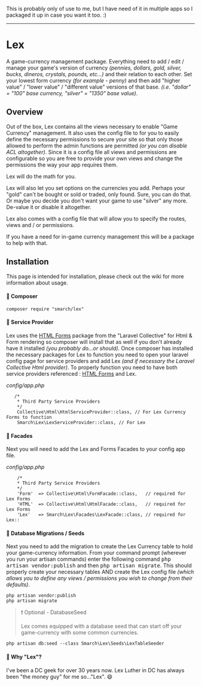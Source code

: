 This is probably only of use to me, but I have need of it in multiple apps so I packaged it up in case you want it too. :)

***

# Lex
A game-currency management package. Everything need to add / edit / manage your game's version of currency _(pennies, dollars, gold, silver, bucks, dineros, crystals, pounds, etc...)_ and their relation to each other. Set your lowest form currency _(for example - penny)_ and then add "higher value" / "lower value" / "different value" versions of that base. _(i.e. "dollar" = "100" base currency, "silver" = "1350" base value)_.

## Overview

Out of the box, Lex contains all the views necessary to enable "Game Currency" management. It also uses the config file to for you to easily define the necessary permissions to secure your site so that only those allowed to perform the admin functions are permitted _(or you can disable ACL altogether)_. Since it is a config file all views and permissions are configurable so you are free to provide your own views and change the permissions the way your app requires them.

Lex will do the math for you.

Lex will also let you set options on the currencies you add. Perhaps your "gold" can't be bought or sold or traded, only found. Sure, you can do that. Or maybe you decide you don't want your game to use "silver" any more. De-value it or disable it altogether.

Lex also comes with a config file that will allow you to specify the routes, views and / or permissions.

If you have a need for in-game currency management this will be a package to help with that.

## Installation

This page is intended for installation, please check out the wiki for more information about usage.

#### :black_square_button: Composer

    composer require "smarch/lex"

#### :pencil: Service Provider

Lex uses the [HTML Forms](https://laravelcollective.com/docs/5.1/html) package from the "Laravel Collective" for Html & Form rendering so composer will install that as well if you don't already have it installed _(you probably do...or should)_. Once composer has installed the necessary packages for Lex to function you need to open your laravel config page for service providers and add Lex _(and if necessary the Laravel Collective Html provider)_. To properly function you need to have both service providers referenced : [HTML Forms](https://laravelcollective.com/docs/5.1/html) and Lex.

*config/app.php*
       
       /*
        * Third Party Service Providers
        */
        Collective\Html\HtmlServiceProvider::class, // For Lex Currency Forms to function
        Smarch\Lex\LexServiceProvider::class, // For Lex

#### :pencil: Facades
Next you will need to add the Lex and Forms Facades to your config app file.

*config/app.php*

        /*
        * Third Party Service Providers
        */
        'Form'  => Collective\Html\FormFacade::class,	// required for Lex Forms
        'HTML'  => Collective\Html\HtmlFacade::class,	// required for Lex Forms
        'Lex'	=> Smarch\Lex\Facades\LexFacade::class, // required for Lex:: 

#### :card_index: Database Migrations / Seeds

Next you need to add the migration to create the Lex Currency table to hold your game-currency information. From your command prompt (wherever you run your artisan commands) enter the following command <kbd>php artisan vendor:publish</kbd> and then <kbd>php artisan migrate</kbd>. This should properly create your necessary tables AND create the Lex config file *(which allows you to define any views / permissions you wish to change from their defaults)*.

    php artisan vendor:publish
    php artisan migrate

> :exclamation: Optional - DatabaseSeed
> 
> Lex comes equipped with a database seed that can start off your game-currency with some common currencies.
    
    php artisan db:seed --class Smarch\Lex\Seeds\LexTableSeeder     

#### :trident: Why "Lex"?
I've been a DC geek for over 30 years now. Lex Luther in DC has always been "the money guy" for me so..."Lex". :smile:
   